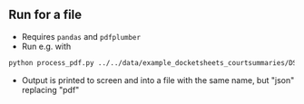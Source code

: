 ## Run for a file

* Requires `pandas` and `pdfplumber`
* Run e.g. with

```bash
python process_pdf.py ../../data/example_docketsheets_courtsummaries/DS_CP-27-CR-0000035-2005.pdf
```

* Output is printed to screen and into a file with the same name, but "json" replacing "pdf"